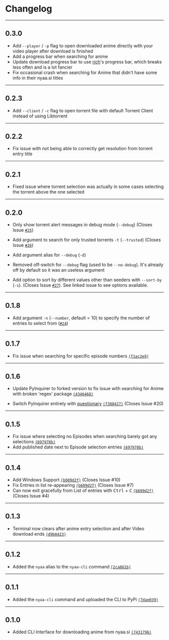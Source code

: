 # Changelog

---

## 0.3.0

- Add  `--player` / `-p` flag to open downloaded anime directly with your video player after download is finished
- Add a progress bar when searching for anime
- Update download progress bar to use [rich](https://github.com/willmcgugan/rich)'s progress bar, which breaks less often and is a lot fancier
- Fix occasional crash when searching for Anime that didn't have some info in their nyaa.si titles

---

## 0.2.3

- Add `--client` / `-c` flag to open torrent file with default Torrent Client instead of using Libtorrent

---

## 0.2.2

- Fix issue with not being able to correctly get resolution from torrent entry title

---

## 0.2.1

- Fixed issue where torrent selection was actually in some cases selecting the torrent above the one selected

---

## 0.2.0

- Only show torrent alert messages in debug mode (`--debug`) (Closes Issue [`#25`](https://github.com/johnvictorfs/nyaa-cli/issues/25))

- Add argument to search for only trusted torrents `-t` (`--trusted`) (Closes Issue [`#26`](https://github.com/johnvictorfs/nyaa-cli/issues/26))

- Add argument alias for `--debug` (`-d`)

- Removed off-switch for `--debug` flag (used to be `--no-debug`). It's already off by default so it was an useless argument

- Add option to sort by different values other than seeders with `--sort-by` (`-s`). (Closes Issue [`#27`](https://github.com/johnvictorfs/nyaa-cli/issues/27)). See linked issue to see options available.

---

## 0.1.8

- Add argument `-n` (`--number`, default = 10) to specify the number of entries to select from ([`#24`](https://github.com/johnvictorfs/nyaa-cli/commit/53771685f94f2d34c257b45c2ca749b08ab18ac2))

---

## 0.1.7

- Fix issue when searching for specific episode numbers [`(f1ac2e9)`](https://github.com/johnvictorfs/nyaa-cli/commit/f1ac2e983fdb72c7a608d6c20d149ac1cb94dfa0)

---

## 0.1.6

- Update PyInquirer to forked version to fix issue with searching for Anime with broken 'regex' package [`(4346468)`](https://github.com/johnvictorfs/nyaa-cli/commit/434646855683b69f5def77b9f03bc75819aa9d89)

- Switch PyInquirer entirely with [questionary](https://github.com/tmbo/questionary) [`(f388427)`](https://github.com/johnvictorfs/nyaa-cli/commit/f388427e77974892696c62812478288a4690f5a6) (Closes Issue #20)

---

## 0.1.5

- Fix issue where selecting no Episodes when searching barely got any selections [`(697978b)`](https://github.com/johnvictorfs/nyaa-cli/commit/697978bd40d9524f74711d97bee06a8387d99411)
- Add published date next to Episode selection entries [`(697978b)`](https://github.com/johnvictorfs/nyaa-cli/commit/697978bd40d9524f74711d97bee06a8387d99411)

---

## 0.1.4

- Add Windows Support [`(b609d2f)`](https://github.com/johnvictorfs/nyaa-cli/commit/b609d2f05c0b2bb1a42b9654f380d38ab4219df6) (Closes Issue #10)
- Fix Entries in list re-appearing [`(b609d2f)`](https://github.com/johnvictorfs/nyaa-cli/commit/b609d2f05c0b2bb1a42b9654f380d38ab4219df6) (Closes Issue #7)
- Can now exit gracefully from List of entries with <kbd>Ctrl</kbd> + <kbd>C</kbd> [`(b609d2f)`](https://github.com/johnvictorfs/nyaa-cli/commit/b609d2f05c0b2bb1a42b9654f380d38ab4219df6) (Closes Issue #4)

---

## 0.1.3

- Terminal now clears after anime entry selection and after Video download ends [`(d9b0423)`](https://github.com/johnvictorfs/nyaa-cli/commit/d9b04232ee4ccfd9292cb46722e5403f1d0b49e0)

---

## 0.1.2

- Added the `nyaa` alias to the `nyaa-cli` command [`(2ca861b)`](https://github.com/johnvictorfs/nyaa-cli/commit/2ca861b6dcdffaa0cdf1556c2898e7a4a95c2bd6)

---

## 0.1.1

- Added the `nyaa-cli` command and uploaded the CLI to PyPi [`(7dae039)`](https://github.com/johnvictorfs/nyaa-cli/commit/7dae0396db018250683d40f8ce3343b4da8f2c23)

---

## 0.1.0

- Added CLI Interface for downloading anime from nyaa.si [`(7431796)`](https://github.com/johnvictorfs/nyaa-cli/commit/7431796d56b0c46e3d3b113d34bcb1847b952bf5)
